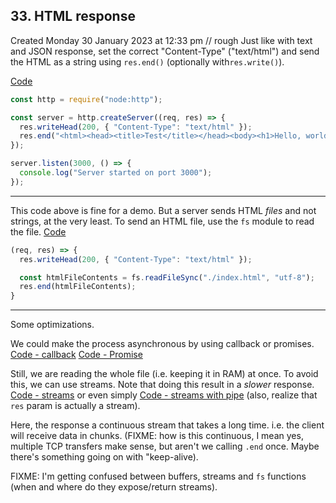 ## 33. HTML response
Created Monday 30 January 2023 at 12:33 pm
// rough
Just like with text and JSON response, set the correct "Content-Type" ("text/html") and send the HTML as a string using `res.end()` (optionally with`res.write()`).

[Code](https://github.com/exemplar-codes/codevolution-nodejs/commit/00715f610d73485a1e210d22c407f7551e9012ce
)
```js
const http = require("node:http");

const server = http.createServer((req, res) => {
  res.writeHead(200, { "Content-Type": "text/html" });
  res.end("<html><head><title>Test</title></head><body><h1>Hello, world</h1><body>");
});

server.listen(3000, () => {
  console.log("Server started on port 3000");
});
```

---
This code above is fine for a demo. But a server sends HTML *files* and not strings, at the very least.
To send an HTML file, use the `fs` module to read the file. [Code](https://github.com/exemplar-codes/codevolution-nodejs/commit/7705af4df307a9cc8467c4c203898abd62293ba4
)
```js
(req, res) => {
  res.writeHead(200, { "Content-Type": "text/html" });

  const htmlFileContents = fs.readFileSync("./index.html", "utf-8");
  res.end(htmlFileContents);
}
```

---
Some optimizations. 

We could make the process asynchronous by using callback or promises.
[Code - callback](https://github.com/exemplar-codes/codevolution-nodejs/commit/aa3b6efc0d77d1911c5b0852d8bc35ae410dad46)
[Code - Promise](https://github.com/exemplar-codes/codevolution-nodejs/commit/3e3e44efa424b07cd035d1de013459af73b37b7c)

Still, we are reading the whole file (i.e. keeping it in RAM) at once.
To avoid this, we can use streams. Note that doing this result in a *slower* response. 
[Code - streams](https://github.com/exemplar-codes/codevolution-nodejs/commit/49e542aa5f3b7aa41b79db9d9759f6c809b036ea) or even simply [Code - streams with pipe](https://github.com/exemplar-codes/codevolution-nodejs/commit/13278a26abdbbc48caf54598a1945352ff47f66e) (also, realize that `res` param is actually a stream).

Here, the response a continuous stream that takes a long time. i.e. the client will receive data in chunks.
(FIXME: how is this continuous, I mean yes, multiple TCP transfers make sense, but aren't we calling `.end` once. Maybe there's something going on with "keep-alive).

FIXME: I'm getting confused between buffers, streams and `fs` functions (when and where do they expose/return streams).